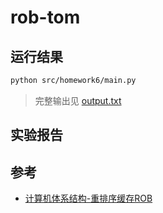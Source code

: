 
# rob-tom

## 运行结果

```bash
python src/homework6/main.py
```

> 完整输出见 [output.txt](https://raw.githubusercontent.com/luzhixing12345/archlab/main/src/homework6/output.txt)

## 实验报告

## 参考

- [计算机体系结构-重排序缓存ROB](https://zhuanlan.zhihu.com/p/501631371)